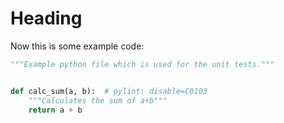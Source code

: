 # Heading

Now this is some example code:
```py
"""Example python file which is used for the unit tests."""


def calc_sum(a, b):  # pylint: disable=C0103
    """Calculates the sum of a+b"""
    return a + b
```
